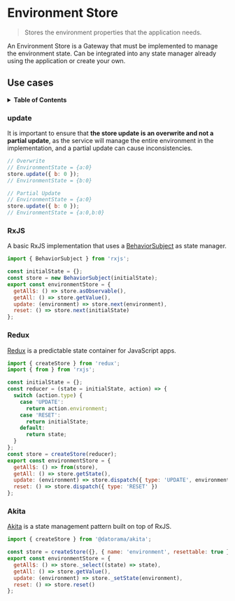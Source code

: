 # Environment Store

> Stores the environment properties that the application needs.

An Environment Store is a Gateway that must be implemented to manage the environment state. Can be integrated into any state manager already using the application or create your own.

## Use cases

<details>
  <summary><strong>Table of Contents</strong></summary>
  <ol>
    <li><a href="#update">update</a></li>
    <li><a href="#rxjs">RxJS</a></li>
    <li><a href="#redux">Redux</a></li>
    <li><a href="#akita">Akita</a></li>
  </ol>
</details>

### update

It is important to ensure that **the store update is an overwrite and not a partial update**,
as the service will manage the entire environment in the implementation,
and a partial update can cause inconsistencies.

```js
// Overwrite
// EnvironmentState = {a:0}
store.update({ b: 0 });
// EnvironmentState = {b:0}
```

```js
// Partial Update
// EnvironmentState = {a:0}
store.update({ b: 0 });
// EnvironmentState = {a:0,b:0}
```

### RxJS

A basic RxJS implementation that uses a [BehaviorSubject](https://rxjs.dev/api/index/class/BehaviorSubject) as state manager.

```js
import { BehaviorSubject } from 'rxjs';

const initialState = {};
const store = new BehaviorSubject(initialState);
export const environmentStore = {
  getAll$: () => store.asObservable(),
  getAll: () => store.getValue(),
  update: (environment) => store.next(environment),
  reset: () => store.next(initialState)
};
```

### Redux

[Redux](https://redux.js.org/) is a predictable state container for JavaScript apps.

```js
import { createStore } from 'redux';
import { from } from 'rxjs';

const initialState = {};
const reducer = (state = initialState, action) => {
  switch (action.type) {
    case 'UPDATE':
      return action.environment;
    case 'RESET':
      return initialState;
    default:
      return state;
  }
};
const store = createStore(reducer);
export const environmentStore = {
  getAll$: () => from(store),
  getAll: () => store.getState(),
  update: (environment) => store.dispatch({ type: 'UPDATE', environment }),
  reset: () => store.dispatch({ type: 'RESET' })
};
```

### Akita

[Akita](https://datorama.github.io/akita/) is a state management pattern built on top of RxJS.

```js
import { createStore } from '@datorama/akita';

const store = createStore({}, { name: 'environment', resettable: true });
export const environmentStore = {
  getAll$: () => store._select((state) => state),
  getAll: () => store.getValue(),
  update: (environment) => store._setState(environment),
  reset: () => store.reset()
};
```
